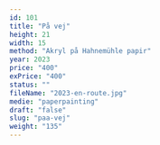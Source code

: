 ```yaml
---
id: 101
title: "På vej"
height: 21
width: 15
method: "Akryl på Hahnemühle papir"
year: 2023
price: "400"
exPrice: "400"
status: ""
fileName: "2023-en-route.jpg"
medie: "paperpainting"
draft: "false"
slug: "paa-vej"
weight: "135"
---
```

